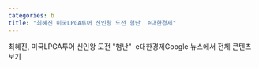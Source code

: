 ```yaml
---
categories: b
title: "최혜진 미국LPGA투어 신인왕 도전 험난  e대한경제"
---
```

최혜진, 미국LPGA투어 신인왕 도전 "험난"&nbsp;&nbsp;e대한경제Google 뉴스에서 전체 콘텐츠 보기